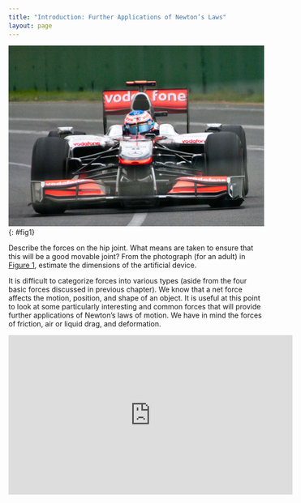 ```yaml
---
title: "Introduction: Further Applications of Newton’s Laws"
layout: page
---
```


![An x-ray image of a person&#x2019;s hips. The right hip joint (on the left in the photograph) has been replaced. A metal prosthesis is cemented in the top of the right femur and the head of the femur has been replaced by the rounded head of the prosthesis. A white plastic cup is cemented into the acetabulum to complete the two surfaces of the artificial ball and socket joint.](../resources/Figure_06_00_01.jpg "Total hip replacement surgery has become a common procedure. The head (or ball) of the patient&#x2019;s femur fits into a cup that has a hard plastic-like inner lining. (credit: National Institutes of Health, via Wikimedia Commons)")
{: #fig1}

Describe the forces on the hip joint. What means are taken to ensure that this
will be a good movable joint? From the photograph (for an adult)
in [Figure 1](#fig1), estimate the dimensions of the artificial device.

It is difficult to categorize forces into various types (aside from the four
basic forces discussed in previous chapter). We know that a net force affects
the motion, position, and shape of an object. It is useful at this point to look
at some particularly interesting and common forces that will provide further
applications of Newton’s laws of motion. We have in mind the forces of friction,
air or liquid drag, and deformation.

<div class="note" data-label="Video" markdown="1">
<iframe width="560" height="315" src="https://www.youtube.com/embed/kbZGcfF9UfA" frameborder="0" allow="accelerometer; autoplay; clipboard-write; encrypted-media; gyroscope; picture-in-picture" allowfullscreen></iframe>
</div>
